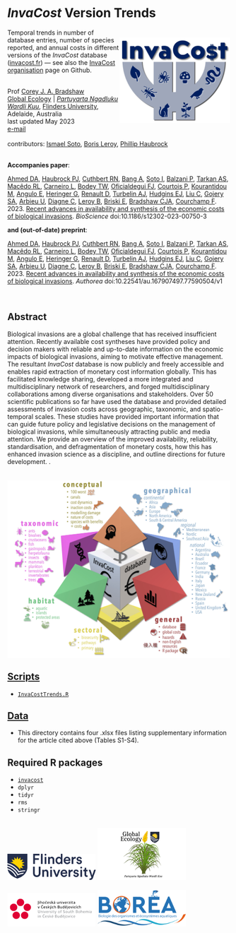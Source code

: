# <em>InvaCost</em> Version Trends
<a href="http://invacost.fr"><img align="right" src="www/invacostlogo.png" alt="new InvaCost logo" width="250" style="margin-top: 20px"></a>

Temporal trends in number of database entries, number of species reported, and annual costs in different versions of the <em>InvaCost</em> database (<a href="http://invacost.fr">invacost.fr</a>) — see also the <a href="https://github.com/InvaCost">InvaCost organisation</a> page on Github.

<br>
Prof <a href="https://globalecologyflinders.com/people/#DIRECTOR">Corey J. A. Bradshaw</a> <br>
<a href="http://globalecologyflinders.com" target="_blank">Global Ecology</a> | <em><a href="https://globalecologyflinders.com/partuyarta-ngadluku-wardli-kuu/" target="_blank">Partuyarta Ngadluku Wardli Kuu</a></em>, <a href="http://flinders.edu.au" target="_blank">Flinders University</a>, Adelaide, Australia <br>
last updated May 2023 <br>
<a href=mailto:corey.bradshaw@flinders.edu.au>e-mail</a> <br>
<br>
contributors: <a href="https://www.jcu.cz/en/university/staff/person?identita=Soto_Almena_Ismael_110771">Ismael Soto</a>, <a href="https://farewe.github.io/markdown-cv/">Boris Leroy</a>, <a href="https://scholar.google.com/citations?user=fwHUGm0AAAAJ&hl=de">Phillip Haubrock</a>
<br>
<br>

<strong>Accompanies paper</strong>:

<a href="https://www.linkedin.com/in/danish-ali-ahmed-655934192/">Ahmed DA</a>, <a href="https://scholar.google.com/citations?user=fwHUGm0AAAAJ&hl=de">Haubrock PJ</a>, <a href="https://pure.qub.ac.uk/en/persons/ross-cuthbert-2">Cuthbert RN</a>, <a href="https://azimpremjiuniversity.edu.in/people/alok-bang">Bang A</a>, <a href="https://www.jcu.cz/en/university/staff/person?identita=Soto_Almena_Ismael_110771">Soto I</a>, <a href="https://www.researchgate.net/profile/Paride-Balzani">Balzani P</a>, <a href="https://scholar.google.com/citations?user=p_JjJNMAAAAJ&hl=en">Tarkan AS</a>, <a href="https://www.escavador.com/sobre/8196034/rafael-lacerda-macedo">Macêdo RL</a>, <a href="https://www.laiscarneiro.com/">Carneiro L</a>, <a href="https://scholar.google.co.uk/citations?user=9HZ_6r8AAAAJ&hl=en">Bodey TW</a>, <a href="https://scholar.google.es/citations?user=JSCqMF4AAAAJ&hl=en">Oficialdegui FJ</a>, <a href="https://scholar.google.com/citations?user=hVdcCFgAAAAJ&hl=en">Courtois P</a>, <a href="https://portal.findresearcher.sdu.dk/en/persons/mkour">Kourantidou M</a>, <a href="https://scholar.google.com/citations?user=dH_qGsMAAAAJ&hl=es">Angulo E</a>, <a href="https://loop.frontiersin.org/people/455457/overview">Heringer G</a>, <a href="https://sites.google.com/view/david-renault/home">Renault D</a>, <a href="https://scholar.google.com/citations?user=59VAYs4AAAAJ&hl=en">Turbelin AJ</a>, <a href="https://ejhudgins.com/">Hudgins EJ</a>, <a href="https://scholar.google.com/citations?user=8FMqs4kAAAAJ&hl=en">Liu C</a>, <a href="https://www.researchgate.net/profile/Showkat-Gojery">Gojery SA</a>, <a href="https://scholar.google.com/citations?user=ERFm7hAAAAAJ&hl=en">Arbieu U</a>, <a href="https://scholar.google.com/citations?user=Nyeg3eIAAAAJ&hl=fr">Diagne C</a>, <a href="https://farewe.github.io/markdown-cv/">Leroy B</a>, <a href="https://scholar.google.com/citations?user=fENP_aoAAAAJ&hl=en">Briski E</a>, <a href="https://globalecologyflinders.com/people/#DIRECTOR">Bradshaw CJA</a>, <a href="https://www.ese.universite-paris-saclay.fr/en/team-members/franck-courchamp/">Courchamp F</a>. 2023. <a href="https://doi.org/10.1186/s12302-023-00750-3">Recent advances in availability and synthesis of the economic costs of biological invasions</a>. <em>BioScience</em> doi:10.1186/s12302-023-00750-3

<strong>and (out-of-date) preprint</strong>:

<a href="https://www.linkedin.com/in/danish-ali-ahmed-655934192/">Ahmed DA</a>, <a href="https://scholar.google.com/citations?user=fwHUGm0AAAAJ&hl=de">Haubrock PJ</a>, <a href="https://pure.qub.ac.uk/en/persons/ross-cuthbert-2">Cuthbert RN</a>, <a href="https://azimpremjiuniversity.edu.in/people/alok-bang">Bang A</a>, <a href="https://www.jcu.cz/en/university/staff/person?identita=Soto_Almena_Ismael_110771">Soto I</a>, <a href="https://www.researchgate.net/profile/Paride-Balzani">Balzani P</a>, <a href="https://scholar.google.com/citations?user=p_JjJNMAAAAJ&hl=en">Tarkan AS</a>, <a href="https://www.escavador.com/sobre/8196034/rafael-lacerda-macedo">Macêdo RL</a>, <a href="https://www.laiscarneiro.com/">Carneiro L</a>, <a href="https://scholar.google.co.uk/citations?user=9HZ_6r8AAAAJ&hl=en">Bodey TW</a>, <a href="https://scholar.google.es/citations?user=JSCqMF4AAAAJ&hl=en">Oficialdegui FJ</a>, <a href="https://scholar.google.com/citations?user=hVdcCFgAAAAJ&hl=en">Courtois P</a>, <a href="https://portal.findresearcher.sdu.dk/en/persons/mkour">Kourantidou M</a>, <a href="https://scholar.google.com/citations?user=dH_qGsMAAAAJ&hl=es">Angulo E</a>, <a href="https://loop.frontiersin.org/people/455457/overview">Heringer G</a>, <a href="https://sites.google.com/view/david-renault/home">Renault D</a>, <a href="https://scholar.google.com/citations?user=59VAYs4AAAAJ&hl=en">Turbelin AJ</a>, <a href="https://ejhudgins.com/">Hudgins EJ</a>, <a href="https://scholar.google.com/citations?user=8FMqs4kAAAAJ&hl=en">Liu C</a>, <a href="https://www.researchgate.net/profile/Showkat-Gojery">Gojery SA</a>, <a href="https://scholar.google.com/citations?user=ERFm7hAAAAAJ&hl=en">Arbieu U</a>, <a href="https://scholar.google.com/citations?user=Nyeg3eIAAAAJ&hl=fr">Diagne C</a>, <a href="https://farewe.github.io/markdown-cv/">Leroy B</a>, <a href="https://scholar.google.com/citations?user=fENP_aoAAAAJ&hl=en">Briski E</a>, <a href="https://globalecologyflinders.com/people/#DIRECTOR">Bradshaw CJA</a>, <a href="https://www.ese.universite-paris-saclay.fr/en/team-members/franck-courchamp/">Courchamp F</a>. 2023. <a href="https://doi.org/10.22541/au.167907497.77590504/v1">Recent advances in availability and synthesis of the economic costs of biological invasions</a>. <em>Authorea</em> doi:10.22541/au.167907497.77590504/v1

<br>

## Abstract
Biological invasions are a global challenge that has received insufficient attention. Recently available cost syntheses have provided policy and decision makers with reliable and up-to-date information on the economic impacts of biological invasions, aiming to motivate effective management. The resultant <em>InvaCost</em> database is now publicly and freely accessible and enables rapid extraction of monetary cost information globally. This has facilitated knowledge sharing, developed a more integrated and multidisciplinary network of researchers, and forged multidisciplinary collaborations among diverse organisations and stakeholders. Over 50 scientific publications so far have used the database and provided detailed assessments of invasion costs across geographic, taxonomic, and spatio-temporal scales. These studies have provided important information that can guide future policy and legislative decisions on the management of biological invasions, while simultaneously attracting public and media attention. We provide an overview of the improved availability, reliability, standardisation, and defragmentation of monetary costs, how this has enhanced invasion science as a discipline, and outline directions for future development.
.

<img align="center" src="www/InvaCostPubs.jpg" alt="new InvaCost publications" width="900" style="margin-top: 20px">

## <a href="https://github.com/cjabradshaw/InvaCostVersionTrends/tree/main/scripts">Scripts</a>
- <a href="https://github.com/cjabradshaw/InvaCostVersionTrends/blob/main/scripts/InvaCostTrends.R"><code>InvaCostTrends.R</code></a>

## <a href="https://github.com/cjabradshaw/InvaCostVersionTrends/tree/main/data">Data</a>
- This directory contains four .xlsx files listing supplementary information for the article cited above (Tables S1-S4).

## Required R packages
- <code><a href="https://github.com/InvaCost/invacost">invacost</a></code>
- <code>dplyr</code>
- <code>tidyr</code>
- <code>rms</code>
- <code>stringr</code>

<a href="https://www.flinders.edu.au"><img align="bottom-left" src="www/Flinders_University_Logo_Horizontal_RGB_Master.png" alt="Flinders University logo" width="200" style="margin-top: 20px"></a>
<a href="https://globalecologyflinders.com"><img align="bottom-left" src="www/GEL Logo Kaurna New Transp.png" alt="GEL logo" width="200" style="margin-top: 20px"></a>
<a href="https://www.jcu.cz/en/"><img align="bottom-left" src="www/jcu.cz.logo.png" alt="JCU-CZ logo" width="200" style="margin-top: 20px"></a>
<a href="https://www.jcu.cz/en/"><img align="bottom-left" src="www/boreaLogo.png" alt="BOREA logo" width="200" style="margin-top: 20px"></a>
